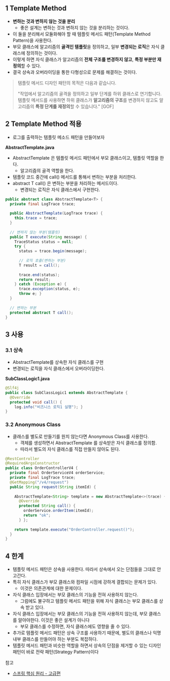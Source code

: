 ## 1 Template Method

* **변하는 것과 변하지 않는 것을 분리**
	* 좋은 설계는 변하는 것과 변하지 않는 것을 분리하는 것이다.
* 이 둘을 분리해서 모듈화해야 할 때 템플릿 메서드 패턴(Template Method Pattern)을 사용한다.
* 부모 클래스에 알고리즘의 **골격인 템플릿**을 정의하고, 일부 **변경되는 로직**은 자식 클래스에 정의하는 것이다. 
* 이렇게 하면 자식 클래스가 알고리즘의 **전체 구조를 변경하지 않고**, **특정 부분만 재정의**할 수 있다. 
* 결국 상속과 오버라이딩을 통한 다형성으로 문제를 해결하는 것이다.

> 템플릿 메서드 디자인 패턴의 목적은 다음과 같습니다.
>
> "작업에서 알고리즘의 골격을 정의하고 일부 단계를 하위 클래스로 연기합니다. 템플릿 메서드를 사용하면
> 하위 클래스가 **알고리즘의 구조**를 변경하지 않고도 알고리즘의 **특정 단계를 재정의**할 수 있습니다." [GOF]



## 2 Template Method 적용

* 로그를 출력하는 템플릿 메소드 패턴을 만들어보자



**AbstractTemplate.java**

* AbstractTemplate 은 템플릿 메서드 패턴에서 부모 클래스이고, 템플릿 역할을 한다.
	* 알고리즘의 골격 역할을 한다.
* 템플릿 코드 중간에 call() 메서드를 통해서 변하는 부분을 처리한다.
* abstract T call() 은 변하는 부분을 처리하는 메서드이다.
	* 변경되는 로직은 자식 클래스에서 구현한다.


```java
public abstract class AbstractTemplate<T> {
  private final LogTrace trace;
  
  public AbstractTemplate(LogTrace trace) {
    this.trace = trace;
  }
  
  // 변하지 않는 부분(템플릿)
  public T execute(String message) {
    TraceStatus status = null;
    try {
      status = trace.begin(message); 
      
      // 로직 호출(변하는 부분)
      T result = call();
      
      trace.end(status);
      return result;
    } catch (Exception e) {
      trace.exception(status, e);
      throw e; }
  }
  
  // 변하는 부분
  protected abstract T call();
}

```



## 3 사용

### 3.1 상속

* AbstractTemplate를 상속한 자식 클래스를 구현
* 변경되는 로직을 자식 클래스에서 오버라이딩한다.

**SubClassLogic1.java**

```java
@Slf4j
public class SubClassLogic1 extends AbstractTemplate {
  @Override
  protected void call() {
    log.info("비즈니스 로직1 실행"); }
}
```



### 3.2 Anonymous Class

* 클래스를 별도로 만들기를 원치 않는다면 Anonymous Class를 사용한다.
	* 객체를 생성하면서 AbstractTemplate 를 상속받은 자식 클래스를 정의함.
	* 따라서 별도의 자식 클래스를 직접 만들지 않아도 된다.

```java
@RestController
@RequiredArgsConstructor
public class OrderControllerV4 {
  private final OrderServiceV4 orderService;
  private final LogTrace trace;
  @GetMapping("/v4/request")
  public String request(String itemId) {
    
    AbstractTemplate<String> template = new AbstractTemplate<>(trace) {
      @Override
      protected String call() {
        orderService.orderItem(itemId);
        return "ok";
      } };
    
    return template.execute("OrderController.request()");
  }
}
```



## 4 한계

* 템플릿 메서드 패턴은 상속을 사용한다. 따라서 상속에서 오는 단점들을 그대로 안고간다.
* 특히 자식 클래스가 부모 클래스와 컴파일 시점에 강하게 결합되는 문제가 있다. 
	* 이것은 의존관계에 대한 문제이다. 
* 자식 클래스 입장에서는 부모 클래스의 기능을 전혀 사용하지 않는다.
	* 그럼에도 불구하고 템플릿 메서드 패턴을 위해 자식 클래스는 부모 클래스를 상속 받고 있다.
* 자식 클래스 입장에서는 부모 클래스의 기능을 전혀 사용하지 않는데, 부모 클래스를 알아야한다. 이것은 좋은 설계가 아니다
	* 부모 클래스를 수정하면, 자식 클래스에도 영향을 줄 수 있다.
* 추가로 템플릿 메서드 패턴은 상속 구조를 사용하기 때문에, 별도의 클래스나 익명 내부 클래스를 만들어야 하는 부분도 복잡하다.
* 템플릿 메서드 패턴과 비슷한 역할을 하면서 상속의 단점을 제거할 수 있는 디자인 패턴이 바로 전략 패턴(Strategy Pattern)이다



참고

* [스프링 핵심 원리 - 고급편](https://www.inflearn.com/course/%EC%8A%A4%ED%94%84%EB%A7%81-%ED%95%B5%EC%8B%AC-%EC%9B%90%EB%A6%AC-%EA%B3%A0%EA%B8%89%ED%8E%B8/dashboard)
